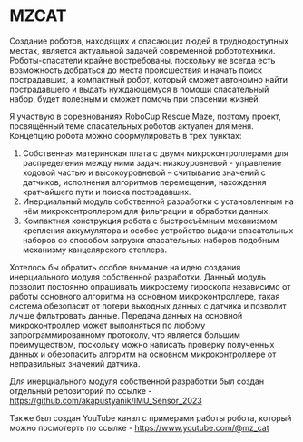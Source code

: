 # MZCAT
Создание роботов, находящих и спасающих людей в труднодоступных местах, является актуальной задачей современной робототехники. Роботы-спасатели крайне востребованы, поскольку не всегда есть возможность добраться до места происшествия и начать поиск пострадавших, а компактный робот, который сможет автономно найти пострадавшего и выдать нуждающемуся в помощи спасательный набор, будет полезным и сможет помочь при спасении жизней.

Я участвую в соревнованиях RoboСup Rescue Maze, поэтому проект, посвящённый теме спасательных роботов актуален для меня.   
Концепцию робота можно сформулировать в трех пунктах:

1) Собственная материнская плата с двумя микроконтроллерами для распределения между ними задач: низкоуровневой - управление ходовой частью и высокоуровневой – считывание значений с датчиков, исполнения алгоритмов перемещения, нахождения кратчайшего пути и поиска пострадавших.
2) Инерциальный модуль собственной разработки с установленным на нём микроконтроллером для фильтрации и обработки данных.
3) Компактная конструкция робота с быстросъёмным механизмом крепления аккумулятора и особое устройство выдачи спасательных наборов со способом загрузки спасательных наборов подобным механизму канцелярского степлера.

Хотелось бы обратить особое внимание на идею создания инерциального модуля собственной разработки. Данный модуль позволит постоянно опрашивать микросхему гироскопа независимо от работы основного алгоритма на основном микроконтроллере, такая система обезопасит от потери выходных данных с датчика и позволит лучше фильтровать данные. Передача данных на основной микроконтроллер может выполняться по любому запрограммированному протоколу, что является большим преимуществом, поскольку можно написать проверку полученных данных и обезопасить алгоритм на основном микроконтроллере от неправильных значений датчика.

Для инерциального модуля собственной разработки был создан отдельный репозиторий по ссылке - https://github.com/akapustyanik/IMU_Sensor_2023

Также был создан YouTube канал с примерами работы робота, который можно посмотерть по ссылке - https://www.youtube.com/@mz_cat
